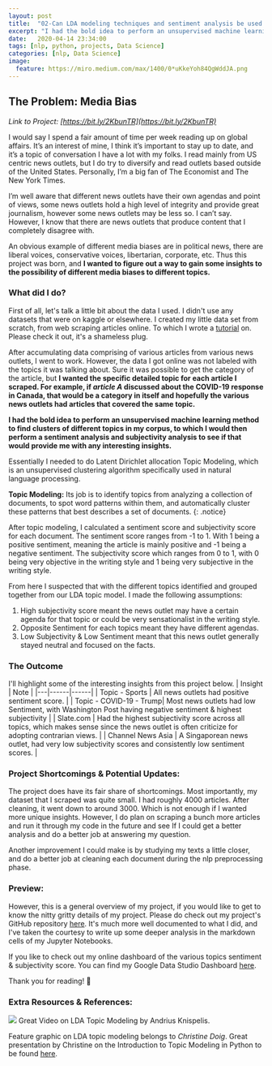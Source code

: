 ```yaml
---
layout: post
title:  "02-Can LDA modeling techniques and sentiment analysis be used determine media bias?"
excerpt: "I had the bold idea to perform an unsupervised machine learning method to find clusters of different topics in my corpus, to which I would then perform a sentiment analysis and subjectivity analysis to see if that would provide me with any interesting insights. "
date:   2020-04-14 23:34:00
tags: [nlp, python, projects, Data Science]
categories: [nlp, Data Science]
image:
  feature: https://miro.medium.com/max/1400/0*uKkeYoh84QgWddJA.png
---
```

## The Problem: Media Bias

*Link to Project: [https://bit.ly/2KbunTR](https://bit.ly/2KbunTR)*

I would say I spend a fair amount of time per week reading up on global affairs. It’s an interest of mine, I think it’s important to stay up to date, and it’s a topic of conversation I have a lot with my folks. I read mainly from US centric news outlets, but I do try to diversify and read outlets based outside of the United States. Personally, I’m a big fan of The Economist and The New York Times. 

I’m well aware that different news outlets have their own agendas and point of views, some news outlets hold a high level of integrity and provide great journalism, however some news outlets may be less so. I can’t say. However, I know that there are news outlets that produce content that I completely disagree with.

An obvious example of different media biases are in political news, there are liberal voices, conservative voices, libertarian, corporate, etc. Thus this project was born, and **I wanted to figure out a way to gain some insights to the possibility of different media biases to different topics.** 

### What did I do?
First of all, let's talk a little bit about the data I used. I didn't use any datasets that were on kaggle or elsewhere. I created my little data set from scratch, from web scraping articles online. To which I wrote a [tutorial](https://andrewhnberry.github.io/articles/2020-04/The-Easy-Way-to-Web-Scrape-Articles-Online) on. Please check it out, it's a shameless plug.

After accumulating data comprising of various articles from various news outlets, I went to work. However, the data I got online was not labeled with the topics it was talking about. Sure it was possible to get the category of the article, but **I wanted the specific detailed topic for each article I scraped. For example, if *article A* discussed about the COVID-19 response in Canada, that would be a category in itself and hopefully the various news outlets had articles that covered the same topic.**

**I had the bold idea to perform an unsupervised machine learning method to find clusters of different topics in my corpus, to which I would then perform a sentiment analysis and subjectivity analysis to see if that would provide me with any interesting insights.**

Essentially I needed to do Latent Dirichlet allocation Topic Modeling, which is an unsupervised clustering algorithm specifically used in natural language processing.

**Topic Modeling:** Its job is to identify topics from analyzing a collection of documents, to spot word patterns within them, and automatically cluster these patterns that best describes a set of documents.
{: .notice}

After topic modeling, I calculated a sentiment score and subjectivity score for each document. The sentiment score ranges from -1 to 1. With 1 being a positive sentiment, meaning the article is mainly positive and -1 being a negative sentiment. The subjectivity score which ranges from 0 to 1, with 0 being very objective in the writing style and 1 being very subjective in the writing style.

From here I suspected that with the different topics identified and grouped together from our LDA topic model. I made the following assumptions:

1. High subjectivity score meant the news outlet may have a certain agenda for that topic or could be very sensationalist in the writing style.
2. Opposite Sentiment for each topics meant they have different agendas.
3. Low Subjectivity & Low Sentiment meant that this news outlet generally stayed neutral and focused on the facts.

### The Outcome
I'll highlight some of the interesting insights from this project below.
|  Insight |  Note |
|---|------|------|
| Topic \- Sports  | All news outlets had positive sentiment score. |
|  Topic \- COVID\-19 \- Trump|  Most news outlets had low Sentiment, with Washington Post having negative sentiment & highest subjectivity |
|  Slate.com |  Had the highest subjectivity score across all topics, which makes sense since the news outlet is often criticize for adopting contrarian views. |
| Channel News Asia | A Singaporean news outlet, had very low subjectivity scores and consistently low sentiment scores. |


### Project Shortcomings & Potential Updates:
The project does have its fair share of shortcomings. Most importantly, my dataset that I scraped was quite small. I had roughly 4000 articles. After cleaning, it went down to around 3000. Which is not enough if I wanted more unique insights. However, I do plan on scraping a bunch more articles and run it through my code in the future and see If I could get a better analysis and do a better job at answering my question.

Another improvement I could make is by studying my texts a little closer, and do a better job at cleaning each document during the nlp preprocessing phase.

### Preview:
However, this is a general overview of my project, if you would like to get to know the nitty gritty details of my project. Please do check out my project's GitHub repository [here](https://bit.ly/2KbunTR). It's much more well documented to what I did, and I've taken the courtesy to write up some deeper analysis in the markdown cells of my Jupyter Notebooks.

If you like to check out my online dashboard of the various topics sentiment & subjectivity score. You can find my Google Data Studio Dashboard [here](https://datastudio.google.com/reporting/19ffeced-1ec5-4e9c-a722-4ea55b108ade).

Thank you for reading! 🙂

### Extra Resources & References:
[![](http://img.youtube.com/vi/3mHy4OSyRf0/0.jpg)](http://www.youtube.com/watch?v=3mHy4OSyRf0 "LDA Topic Models") Great Video on LDA Topic Modeling by Andrius Knispelis.

Feature graphic on LDA topic modeling belongs to *Christine Doig*. Great presentation by Christine on the Introduction to Topic Modeling in Python to be found [here](https://chdoig.github.io/pygotham-topic-modeling/#/).
